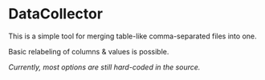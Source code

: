 DataCollector
=============

This is a simple tool for merging table-like comma-separated files into one.

Basic relabeling of  columns & values is possible.

*Currently, most options are still hard-coded in the source.*
